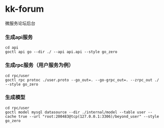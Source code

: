 # kk-forum
微服务论坛后台

### 生成api服务

```
cd api
goctl api go --dir ./ --api api.api --style go_zero
```
### 生成rpc服务（用户服务为例）
```
cd rpc/user
goctl rpc protoc ./user.proto --go_out=. --go-grpc_out=. --zrpc_out ./ --style go_zero
```
### 生成模型
```
cd rpc/user
goctl model mysql datasource --dir ./internal/model --table user --cache true --url "root:200483@tcp(127.0.0.1:3306)/beyond_user" --style go_zero
```
